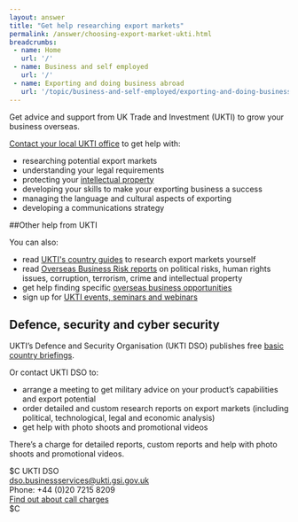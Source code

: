 ```yaml
---
layout: answer
title: "Get help researching export markets"
permalink: /answer/choosing-export-market-ukti.html
breadcrumbs:
 - name: Home
   url: '/'
 - name: Business and self employed
   url: '/'
 - name: Exporting and doing business abroad
   url: '/topic/business-and-self-employed/exporting-and-doing-business-abroad.html'
---
```


Get advice and support from UK Trade and Investment (UKTI) to grow your business overseas. 

[Contact your local UKTI office](https://www.contactus.ukti.gov.uk/office-finder/) to get help with:

- researching potential export markets
- understanding your legal requirements
- protecting your [intellectual property](https://www.gov.uk/government/publications/protecting-your-uk-intellectual-property-abroad)
- developing your skills to make your exporting business a success 
- managing the language and cultural aspects of exporting
- developing a communications strategy

##Other help from UKTI

You can also:

- read [UKTI's country guides](https://www.gov.uk/government/collections/exporting-country-guides) to research export markets yourself
- read [Overseas Business Risk reports](https://www.gov.uk/government/collections/overseas-business-risk) on political risks, human rights issues, corruption, terrorism, crime and intellectual property
- get help finding specific [overseas business opportunities](https://govuk-import-export.herokuapp.com/start/find-overseas-business-opportunities.html)
- sign up for [UKTI events, seminars and webinars](https://www.events.ukti.gov.uk)

## Defence, security and cyber security

UKTI’s Defence and Security Organisation (UKTI DSO) publishes free [basic country briefings](https://www.gov.uk/government/collections/defence-and-security-exporting-country-briefings-and-reports). 

Or contact UKTI DSO to:

- arrange a meeting to get military advice on your product’s capabilities and export potential
- order detailed and custom research reports on export markets (including political, technological, legal and economic analysis)
- get help with photo shoots and promotional videos

There’s a charge for detailed reports, custom reports and help with photo shoots and promotional videos.

$C
UKTI DSO<br>
<dso.businessservices@ukti.gsi.gov.uk><br>
Phone: +44 (0)20 7215 8209<br>
[Find out about call charges](/call-charges)<br>
$C
